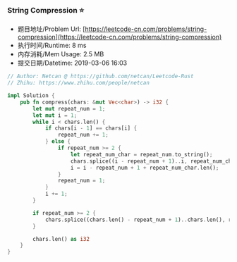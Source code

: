 
### String Compression :star:
- 题目地址/Problem Url: [https://leetcode-cn.com/problems/string-compression](https://leetcode-cn.com/problems/string-compression)
- 执行时间/Runtime: 8 ms 
- 内存消耗/Mem Usage: 2.5 MB
- 提交日期/Datetime: 2019-03-06 16:03

```rust
// Author: Netcan @ https://github.com/netcan/Leetcode-Rust
// Zhihu: https://www.zhihu.com/people/netcan

impl Solution {
    pub fn compress(chars: &mut Vec<char>) -> i32 {
        let mut repeat_num = 1;
        let mut i = 1;
        while i < chars.len() {
            if chars[i - 1] == chars[i] {
                repeat_num += 1;
            } else {
                if repeat_num >= 2 {
                    let repeat_num_char = repeat_num.to_string();
                    chars.splice((i - repeat_num + 1)..i, repeat_num_char.chars());
                    i = i - repeat_num + 1 + repeat_num_char.len();
                }
                repeat_num = 1;
            }
            i += 1;
        }

        if repeat_num >= 2 {
            chars.splice((chars.len() - repeat_num + 1)..chars.len(), repeat_num.to_string().chars());
        }

        chars.len() as i32
    }
}


```
